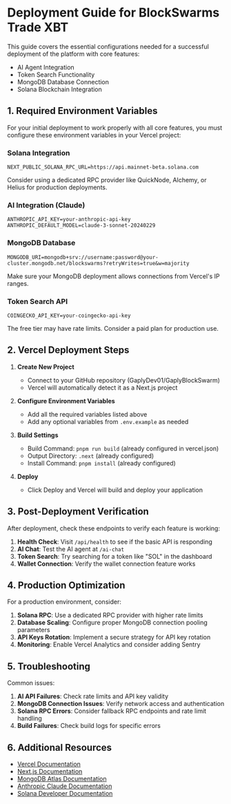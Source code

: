 # Deployment Guide for BlockSwarms Trade XBT

This guide covers the essential configurations needed for a successful deployment of the platform with core features:
- AI Agent Integration
- Token Search Functionality
- MongoDB Database Connection
- Solana Blockchain Integration

## 1. Required Environment Variables

For your initial deployment to work properly with all core features, you must configure these environment variables in your Vercel project:

### Solana Integration
```
NEXT_PUBLIC_SOLANA_RPC_URL=https://api.mainnet-beta.solana.com
```
Consider using a dedicated RPC provider like QuickNode, Alchemy, or Helius for production deployments.

### AI Integration (Claude)
```
ANTHROPIC_API_KEY=your-anthropic-api-key
ANTHROPIC_DEFAULT_MODEL=claude-3-sonnet-20240229
```

### MongoDB Database
```
MONGODB_URI=mongodb+srv://username:password@your-cluster.mongodb.net/blockswarms?retryWrites=true&w=majority
```
Make sure your MongoDB deployment allows connections from Vercel's IP ranges.

### Token Search API
```
COINGECKO_API_KEY=your-coingecko-api-key
```
The free tier may have rate limits. Consider a paid plan for production use.

## 2. Vercel Deployment Steps

1. **Create New Project**
   - Connect to your GitHub repository (GaplyDev01/GaplyBlockSwarm)
   - Vercel will automatically detect it as a Next.js project

2. **Configure Environment Variables**
   - Add all the required variables listed above
   - Add any optional variables from `.env.example` as needed

3. **Build Settings**
   - Build Command: `pnpm run build` (already configured in vercel.json)
   - Output Directory: `.next` (already configured)
   - Install Command: `pnpm install` (already configured)

4. **Deploy**
   - Click Deploy and Vercel will build and deploy your application

## 3. Post-Deployment Verification

After deployment, check these endpoints to verify each feature is working:

1. **Health Check**: Visit `/api/health` to see if the basic API is responding
2. **AI Chat**: Test the AI agent at `/ai-chat`
3. **Token Search**: Try searching for a token like "SOL" in the dashboard
4. **Wallet Connection**: Verify the wallet connection feature works

## 4. Production Optimization

For a production environment, consider:

1. **Solana RPC**: Use a dedicated RPC provider with higher rate limits
2. **Database Scaling**: Configure proper MongoDB connection pooling parameters
3. **API Keys Rotation**: Implement a secure strategy for API key rotation
4. **Monitoring**: Enable Vercel Analytics and consider adding Sentry

## 5. Troubleshooting

Common issues:

1. **AI API Failures**: Check rate limits and API key validity
2. **MongoDB Connection Issues**: Verify network access and authentication
3. **Solana RPC Errors**: Consider fallback RPC endpoints and rate limit handling
4. **Build Failures**: Check build logs for specific errors

## 6. Additional Resources

- [Vercel Documentation](https://vercel.com/docs)
- [Next.js Documentation](https://nextjs.org/docs)
- [MongoDB Atlas Documentation](https://docs.atlas.mongodb.com/)
- [Anthropic Claude Documentation](https://docs.anthropic.com/)
- [Solana Developer Documentation](https://docs.solana.com/)
